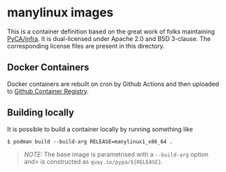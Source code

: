 # manylinux images

This is a container definition based on the great work of folks
maintaining [PyCA/infra]. It is dual-licensed under Apache 2.0 and
BSD 3-clause. The corresponding license files are present in
this directory.

## Docker Containers

Docker containers are rebuilt on cron by Github Actions and then
uploaded to [Github Container Registry].

## Building locally

It is possible to build a container locally by running something like

```console
$ podman build --build-arg RELEASE=manylinux1_x86_64 .
```

> *NOTE:* The base image is parametrised with a `--build-arg` option and> is constructed as `quay.io/pypa/${RELEASE}`.

[Github Container Registry]: https://github.com/orgs/ansible/packages?ecosystem=container&visibility=all
[PyCA/infra]: https://github.com/pyca/infra
